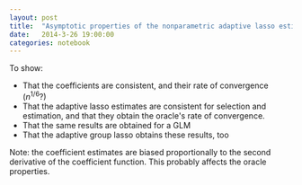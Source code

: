 ```yaml
---
layout: post
title:  "Asymptotic properties of the nonparametric adaptive lasso estimates"
date:   2014-3-26 19:00:00
categories: notebook
---
```


To show:

 - That the coefficients are consistent, and their rate of convergence ($n^{1/6}$?)
 - That the adaptive lasso estimates are consistent for selection and estimation, and that they obtain the oracle's rate of convergence.
 - That the same results are obtained for a GLM
 - That the adaptive group lasso obtains these results, too
 
Note: the coefficient estimates are biased proportionally to the second derivative of the coefficient function. This probably affects the oracle properties.
 
 